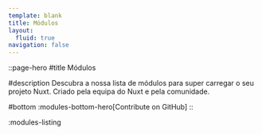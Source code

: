 ```yaml
---
template: blank
title: Módulos
layout:
  fluid: true
navigation: false
---
```


::page-hero
#title
Módulos

#description
Descubra a nossa lista de módulos para super carregar o seu projeto Nuxt. Criado pela equipa do Nuxt e pela comunidade.

#bottom
  :modules-bottom-hero[Contribute on GitHub]
::

:modules-listing
